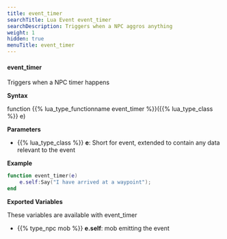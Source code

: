 ```yaml
---
title: event_timer
searchTitle: Lua Event event_timer
searchDescription: Triggers when a NPC aggros anything
weight: 1
hidden: true
menuTitle: event_timer
---
```


#### event_timer

Triggers when a NPC timer happens

**Syntax**

function {{% lua_type_functionname event_timer %}}({{% lua_type_class %}} e)

**Parameters**

- {{% lua_type_class %}} **e**: Short for event, extended to contain any data relevant to the event

**Example**

```lua
function event_timer(e)
    e.self:Say("I have arrived at a waypoint");
end
```

**Exported Variables**

These variables are available with event_timer
- {{% type_npc mob %}} **e.self**: mob emitting the event